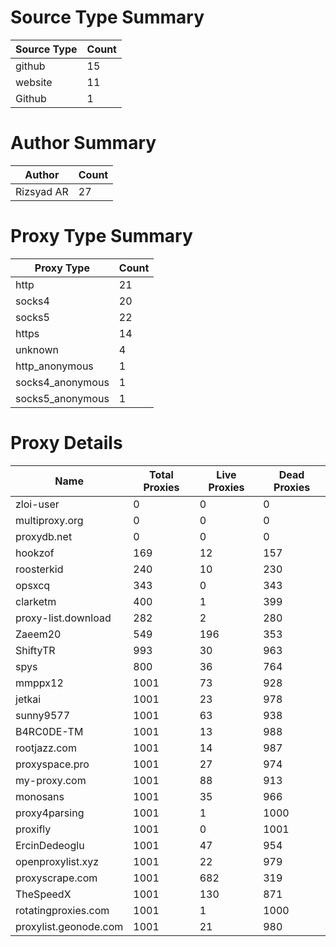# Source Type Summary

| Source Type | Count |
|-------------|-------|
| github | 15 |
| website | 11 |
| Github | 1 |


# Author Summary

| Author | Count |
|--------|-------|
| Rizsyad AR | 27 |


# Proxy Type Summary

| Proxy Type | Count |
|------------|-------|
| http | 21 |
| socks4 | 20 |
| socks5 | 22 |
| https | 14 |
| unknown | 4 |
| http_anonymous | 1 |
| socks4_anonymous | 1 |
| socks5_anonymous | 1 |


# Proxy Details

| Name | Total Proxies | Live Proxies | Dead Proxies |
|------|---------------|--------------|---------------|
| zloi-user | 0 | 0 | 0 |
| multiproxy.org | 0 | 0 | 0 |
| proxydb.net | 0 | 0 | 0 |
| hookzof | 169 | 12 | 157 |
| roosterkid | 240 | 10 | 230 |
| opsxcq | 343 | 0 | 343 |
| clarketm | 400 | 1 | 399 |
| proxy-list.download | 282 | 2 | 280 |
| Zaeem20 | 549 | 196 | 353 |
| ShiftyTR | 993 | 30 | 963 |
| spys | 800 | 36 | 764 |
| mmppx12 | 1001 | 73 | 928 |
| jetkai | 1001 | 23 | 978 |
| sunny9577 | 1001 | 63 | 938 |
| B4RC0DE-TM | 1001 | 13 | 988 |
| rootjazz.com | 1001 | 14 | 987 |
| proxyspace.pro | 1001 | 27 | 974 |
| my-proxy.com | 1001 | 88 | 913 |
| monosans | 1001 | 35 | 966 |
| proxy4parsing | 1001 | 1 | 1000 |
| proxifly | 1001 | 0 | 1001 |
| ErcinDedeoglu | 1001 | 47 | 954 |
| openproxylist.xyz | 1001 | 22 | 979 |
| proxyscrape.com | 1001 | 682 | 319 |
| TheSpeedX | 1001 | 130 | 871 |
| rotatingproxies.com | 1001 | 1 | 1000 |
| proxylist.geonode.com | 1001 | 21 | 980 |
